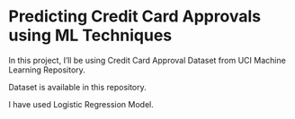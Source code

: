 # Predicting Credit Card Approvals using ML Techniques

In this project, I’ll be using Credit Card Approval Dataset from UCI Machine Learning Repository. 

Dataset is available in this repository.

I have used Logistic Regression Model.

